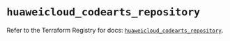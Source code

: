 # `huaweicloud_codearts_repository`

Refer to the Terraform Registry for docs: [`huaweicloud_codearts_repository`](https://registry.terraform.io/providers/huaweicloud/huaweicloud/1.71.1/docs/resources/codearts_repository).
